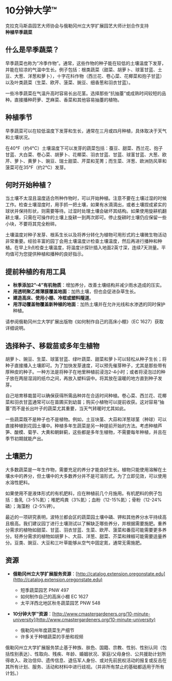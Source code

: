# 10分钟大学™

克拉克马斯县园艺大师协会与俄勒冈州立大学扩展园艺大师计划合作支持  
**种植早季蔬菜**

## 什么是早季蔬菜？

早季蔬菜也称为“冷季作物”。通常，这些作物的种子能在较低的土壤温度下发芽，并能在较凉的气温中生长。例子包括：根类蔬菜（甜菜、胡萝卜、球茎甘蓝、土豆、大葱、洋葱和萝卜），十字花科作物（西兰花、卷心菜、花椰菜和抱子甘蓝）以及叶类蔬菜（生菜、欧芹、菠菜、豌豆、细香葱和羽衣甘蓝）。

一些冷季蔬菜在气温升高时容易长出花茎。选择那些“抗抽薹”或成熟时间较短的品种。直接播种莳萝、芝麻菜、香菜和其他容易抽薹的植物。

## 种植季节

早季蔬菜可以在较低温度下发芽和生长，通常在三月或四月种植，具体取决于天气和土壤状况。

在40°F（约4°C）土壤温度下可以发芽的蔬菜包括：蚕豆、甜菜、西兰花、抱子甘蓝、大白菜、卷心菜、胡萝卜、花椰菜、羽衣甘蓝、甘蓝、球茎甘蓝、大葱、欧芹、萝卜、黄萝卜、豌豆、瑞士甜菜、芹菜和芜菁；而生菜、洋葱、欧洲防风草和菠菜可在35°F（约2°C）发芽。

## 何时开始种植？

当土壤不太湿且温度适合所种作物时，可以开始种植。注意不要在土壤过湿的时候工作。检查土壤湿度时，用手抓一把土壤，如果有水滴滴出，或者土壤捏成紧实的球状并保持形状，则需要等待。过湿时处理土壤会破坏其结构。如果使用旋耕机翻耕土壤，只需在可操作的土壤上旋耕一到两次即可。停止旋耕时土壤仍应保留一些小块，不要将其完全粉碎。

土壤温度对种子发芽、根系生长以及将养分转化为植物可用形式的土壤微生物活动非常重要。经验丰富的园丁会用土壤温度计检查土壤温度，然后再进行播种和种植。在早上9点检查土壤温度，将温度计探针插入地面2英寸深，连续7天测量。平均值可为您提供种植和播种的良好指示。

## 提前种植的有用工具

- **秋季添加2”-4”有机物质**：增加养分，改善土壤结构并减少雨水造成的压实。
- **用透明聚乙烯薄膜覆盖地面**：加热土壤，但也会促进杂草生长。
- **建造高床、使用小棚、冷框或塑料隧道**。
- **用浮动覆盖物覆盖新种植的地面**：加热土壤并在允许光线和水渗透的同时保护种植。

请参阅俄勒冈州立大学扩展出版物《如何制作自己的高床小棚》（EC 1627）获取详细说明。

## 选择种子、移栽苗或多年生植物

胡萝卜、豌豆、生菜、球茎甘蓝、绿叶蔬菜、甜菜和萝卜可以轻松从种子生长；将种子直接播入土壤即可。为了加快发芽速度，可以预先催芽种子，尤其是那些带有厚种皮的种子。一种方法是将种子在地里种植前浸泡2-4小时；或者将浸泡过的种子放在两层湿润的纸巾之间，再放入塑料袋中。将其放在温暖的地方直到种子发芽。

自己培育移栽苗可以确保获得所需品种并在合适时间种植。卷心菜、西兰花、花椰菜和羽衣甘蓝通常可以在苗圃买到幼苗；购买小植物可以提前收获。这对容易“抽薹”而不是长出叶子的蔬菜尤其重要，当天气转暖时尤其如此。

一些蔬菜既不是种子也不是植物。例如，土豆块茎、大蒜和洋葱球茎（种球）可以直接种植到花园土壤中。种植多年生蔬菜是另一种提前开始的方法。考虑种植芦笋、酸模、菊芋、大黄和朝鲜蓟，这些都是多年生植物，不需要每年种植，并且在季节初期就能产出。

## 土壤肥力

大多数蔬菜是一年生作物，需要充足的养分才能良好生长。植物只能使用溶解在土壤水中的养分，但土壤中的大多数养分并不是可溶形式。为了立即见效，可以使用水溶性肥料。

如果使用不是液体形式的有机肥料，应在种植前几个月施用。有机肥料的例子包括：鱼乳（3-5%氮）；堆肥鸡粪（3%氮）；血粉（12-15%氮）；骨粉（12-24%磷）；海藻粉（2-5%钾）。

最近的一项研究表明，波特兰都会区的蔬菜园土壤中磷、钾和其他养分水平持续高且极高。我们建议园丁进行土壤测试以了解缺乏哪些养分，并根据需要施肥。重养分需求的植物如甜菜、甘蓝、羽衣甘蓝、生菜、欧芹、菠菜和番茄可能需要更多养分。轻养分需求的植物如胡萝卜、大蒜、洋葱、甜菜、芥菜和辣椒可能需要适量养分。豆类、豌豆、大豆和三叶草能够从空气中固定氮，通常无需施肥。

## 资源

- **俄勒冈州立大学扩展服务资源**：[http://catalog.extension.oregonstate.edu](http://catalog.extension.oregonstate.edu)
  - 短季蔬菜园艺 PNW 497  
  - 如何制作自己的高床小棚 EC 1627  
  - 太平洋西北地区秋冬蔬菜园艺 PNW 548  

- **10分钟大学™资源**：[http://www.cmastergardeners.org/10-minute-university](http://www.cmastergardeners.org/10-minute-university)
  - 俄勒冈州年度蔬菜生产细节  
  - 许多关于种植蔬菜的手册和视频  

俄勒冈州立大学扩展服务禁止基于种族、肤色、国籍、宗教、性别、性别认同（包括性别表达）、性取向、残疾、年龄、婚姻状况、家庭/父母身份、公共援助计划所得收入、政治信仰、遗传信息、退伍军人身份、或对先前民权活动的报复或反击在其所有计划、服务、活动和材料中进行歧视。（并非所有禁止的基础都适用于所有计划。）